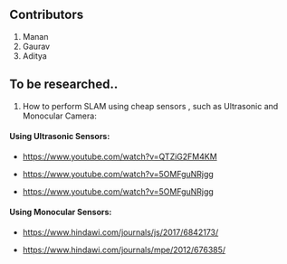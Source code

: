 ## Contributors

1. Manan
2. Gaurav
3. Aditya

## To be researched..

1. How to perform SLAM using cheap sensors , such as Ultrasonic and Monocular Camera:

  #### Using Ultrasonic Sensors:
   
   * https://www.youtube.com/watch?v=QTZiG2FM4KM
  
   * https://www.youtube.com/watch?v=5OMFguNRjgg

   * https://www.youtube.com/watch?v=5OMFguNRjgg

   #### Using Monocular Sensors:

   * https://www.hindawi.com/journals/js/2017/6842173/

   * https://www.hindawi.com/journals/mpe/2012/676385/
